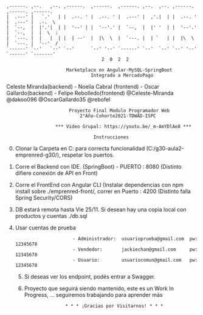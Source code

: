                                                                                            
    ,------. ,--.   ,--. ,------.  ,------.  ,------. ,--.  ,--. ,------.  ,------. ,------.   
    |  .---' |   `.'   | |  .--. ' |  .--. ' |  .---' |  ,'.|  | |  .--. ' |  .---' |  .-.  \  
    |  `--,  |  |'.'|  | |  '--' | |  '--'.' |  `--,  |  |' '  | |  '--'.' |  `--,  |  |  \  : 
    |  `---. |  |   |  | |  | --'  |  |\  \  |  `---. |  | `   | |  |\  \  |  `---. |  '--'  / 
    `------' `--'   `--' `--'      `--' '--' `------' `--'  `--' `--' '--' `------' `-------'  
                                       2  0  2  2 
                                      
                          Marketplace en Angular-MySQL-SpringBoot
                                   Integrado a MercadoPago
                                      
 Celeste Miranda(backend) - Noelia Cabral (frontend) - Oscar Gallardo(backend) - Felipe Rebolledo(frontend)
      @Celeste-Miranda         @dakoo096                  @OscarGallardo35              @rebofel  
                        
                        
                           Proyecto Final Modulo Programador Web 
                               2°Año-Cohorte2021-TDWAD-ISPC
                  
                      *** Video Grupal: https://youtu.be/_m-AmYDlAe8 ***
                    
                                    Instrucciones
                                    
   0. Clonar la Carpeta en C: para correcta funcionalidad (C:/g30-aula2-emprenred-g30/), respetar los puertos.         
   1. Corre el Backend con IDE. (SpringBoot) - PUERTO : 8080 (Distinto difiere conexión de API en Front)
   2. Corre el FrontEnd con Angular CLI (Instalar dependencias con npm install sobre ./emprenred-front/,
      correr en Puerto : 4200  (Distinto falla Spring Security/CORS) 
   3. DB estará remota hasta Vie 25/11. Si desean hay una copia local con productos y cuentas ./db.sql
   4. Usar cuentas de prueba 
                 
                               - Administrador:  usuarioprueba@gmail.com  pw: 12345678
                               - Vendedor:       jackiechan@gmail.com     pw: 12345678
                               - Usuario:        usuariocomun@gmail.com   pw: 12345678
                               
       5. Si deseas ver los endpoint, podés entrar a Swagger. 
       6. Proyecto que seguirá siendo mantenido, este es un Work In Progress,
                                                              ... seguiremos trabajando para aprender más
                                                          
        
                             * * * ¡Gracias por Visitarnos! * * *
